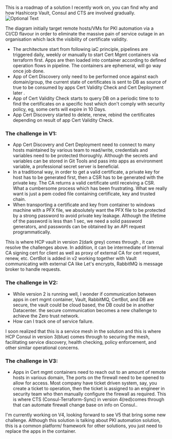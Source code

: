 This is a roadmap of a solution I recently work on, you can find why and how Hashicorp Vault, Consul and CTS are involved gradually.
![Optional Text](../master/temp/test.png)

The diagram initially target remote hosts/VMs for PKI automation via a CI/CD flavour in order to eliminate the massive pain of service outage in an organisation which lack the visibility of certificate validity.
- The architecture start from following iaC principle, pipelines are triggered daily, weekly or manually to start Cert Mgmt containers via terraform first.  Apps are then loaded into container according to defined operation flows in pipeline. The containers are ephemeral, will go way once job done.
- App of Cert Discovery only need to be performed once against each domain/group, the current state of certificates is sent to DB as source of true to be consumed by apps Cert Validity Check and Cert Deployment later .
- App of Cert Validity Check starts to query DB on a periodic time to to find the certificates on a specific host which don't comply with security policy, eg, some certs will expire in 10 Days.
- App Cert Discovery started to delete, renew, rebind the certificates depending on result of  app Cert Validity Check.

### **The challenge in V1:**
- App Cert Discovery and Cert Deployment need to connect to many hosts maintained by various team to read/write, credentials and variables need to be protected thoroughly.  Although the secrets and variables can be stored in Git Tools and pass into apps as environment variable, a professional secret server is beneficial.
- In a traditional way, in order to get a valid certificate, a private key for host has to be generated first, then a CSR  has to be generated with the private key. The CA returns a valid certificate until receiving a CSR. What a cumbersome process which has been frustrating. What we really want is just a pem coded file containing certificate, key and trusted chain. 
- When transporting a certificate and key from container to windows machine with a PFX file,  we absolutely want the PFX file to be protected by a strong password to avoid private key leakage. Although the lifetime of the password is less than 1 sec, we need a solid password generators, and passwords can be obtained by an API request programmatically.

This is where HCP vault  in version 2(dark grey) comes through , it can resolve the challenges above. In addition, it can be intermediate of Internal CA  signing cert for client as well as proxy of external CA for cert request, renew, etc.  CertBot is added in v2 working together with Vault communicating with external CA like Let's encrypts, RabbitMQ is message broker to handle requests.

### **The challenge in V2:**  
- While version  2 is running well, I wonder if communication between apps in cert mgmt container, Vault, RabbitMQ, CertBot, and DB are secure, the vault could be cloud based, the DB could be in another Datacenter.  the secure communication becomes a new challenge to achieve the Zero trust network.
- How can I track one of service failure.

I soon realized that this is a service mesh in the solution and this is where HCP Consul in version 3(blue) comes through to securing the mesh, facilitating service discovery, health checking, policy enforcement, and other similar operational concerns.

### **The challenge in V3:**
- Apps in Cert mgmt containers need to reach out to an amount of remote hosts in various domain, The ports on the firewall need to be opened to allow  for access. Most company have ticket driven system, say, you create a ticket to operation, then the ticket is assigned to an engineer in security team who then manually configure the firewall as required.
This is where CTS (Consul-Terraform-Sync) in version 4(red)comes through that can automate firewall change base on info on Consul..

I'm currently working on V4, looking forward to see V5 that bring some new challenge. Although this solution is talking about PKI automation solution, this is a common platform/ framework for other solutions, you just need to replace the apps in the container.
